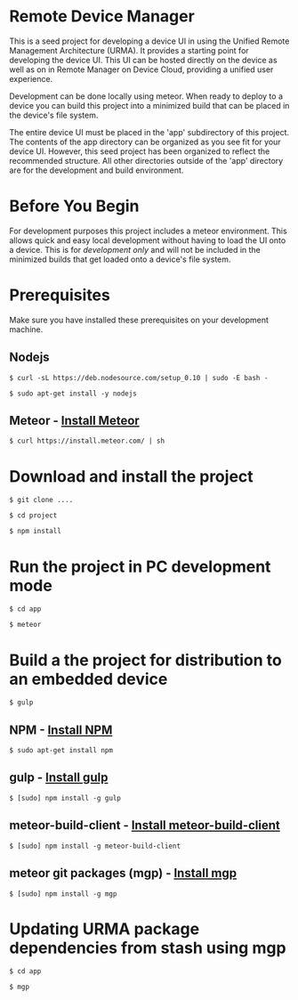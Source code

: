 # Remote Device Manager
This is a seed project for developing a device UI in using the Unified Remote Management Architecture (URMA).
It provides a starting point for developing the device UI. This UI can be hosted directly on the device as
well as on in Remote Manager on Device Cloud, providing a unified user experience.

Development can be done locally using meteor. When ready to deploy to a device you can build this project
into a minimized build that can be placed in the device's file system.

The entire device UI must be placed in the 'app' subdirectory of this project. The contents of the app directory
can be organized as you see fit for your device UI. However, this seed project has been organized to reflect the
recommended structure. All other directories outside of the 'app' directory are for the development and build
environment.

# Before You Begin
For development purposes this project includes a meteor environment. This allows quick and easy local development
without having to load the UI onto a device. This is for *development only* and will not be included in the minimized
builds that get loaded onto a device's file system.

# Prerequisites
Make sure you have installed these prerequisites on your development machine.

## Nodejs

```
$ curl -sL https://deb.nodesource.com/setup_0.10 | sudo -E bash -

$ sudo apt-get install -y nodejs
```

## Meteor - [Install Meteor](https://www.meteor.com/install)

```
$ curl https://install.meteor.com/ | sh
```

# Download and install the project

```
$ git clone .... 

$ cd project

$ npm install
```

# Run the project in PC development mode

```
$ cd app

$ meteor
```

# Build a the project for distribution to an embedded device

```
$ gulp
```

## NPM - [Install NPM](https://www.npmjs.com/package/npm)

```
$ sudo apt-get install npm
```

## gulp - [Install gulp](https://github.com/gulpjs/gulp)

```
$ [sudo] npm install -g gulp
```
## meteor-build-client - [Install meteor-build-client](https://github.com/frozeman/meteor-build-client)

```
$ [sudo] npm install -g meteor-build-client
```

## meteor git packages (mgp) - [Install mgp](https://github.com/DispatchMe/mgp)

```
$ [sudo] npm install -g mgp
```

# Updating URMA package dependencies from stash using mgp

```
$ cd app
```

```
$ mgp
```


